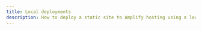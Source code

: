 ```yaml
---
title: Local deployments
description: How to deploy a static site to Amplify hosting using a local project
---
```


<inline-fragment platform="js" src="~/guides/hosting/fragments/local-deployments.md"></inline-fragment>
